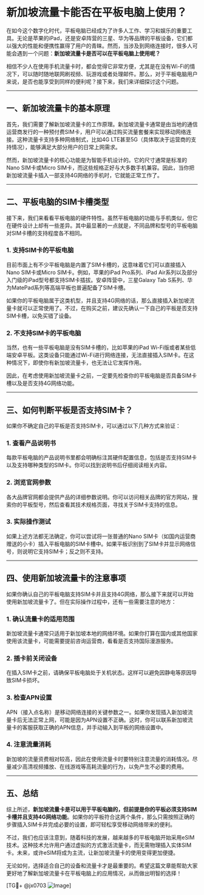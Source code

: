 # 新加坡流量卡能否在平板电脑上使用？

在如今这个数字化时代，平板电脑已经成为了许多人工作、学习和娱乐的重要工具。无论是苹果的iPad，还是安卓阵营的三星、华为等品牌的平板设备，它们都以强大的性能和便携性赢得了用户的青睐。然而，当涉及到网络连接时，很多人可能会遇到一个问题：**新加坡流量卡是否可以在平板电脑上使用呢？**

相信不少人在使用手机流量卡时，都会觉得它非常方便，尤其是在没有Wi-Fi的情况下，可以随时随地联网刷视频、玩游戏或者处理邮件。那么，对于平板电脑用户来说，是否也能享受到同样的便利呢？接下来，我们来详细探讨这个问题。

---

## 一、新加坡流量卡的基本原理

首先，我们需要了解新加坡流量卡的工作原理。新加坡流量卡通常是由当地的通信运营商发行的一种预付费SIM卡，用户可以通过购买流量套餐来实现移动网络连接。这种流量卡支持多种网络制式，比如4G LTE甚至5G（具体取决于运营商的支持情况），能够满足大部分用户的日常上网需求。

然而，新加坡流量卡的核心功能是为智能手机设计的。它的尺寸通常是标准的Nano SIM卡或Micro SIM卡，而这些规格正好与大多数手机兼容。因此，当你把新加坡流量卡插入一部支持4G网络的手机时，它就能正常工作了。

---

## 二、平板电脑的SIM卡槽类型

接下来，我们来看看平板电脑的硬件特性。虽然平板电脑的功能与手机类似，但它在硬件设计上却有一些差异。其中最显著的一点就是，不同品牌和型号的平板电脑对SIM卡槽的支持程度各不相同。

### 1. 支持SIM卡的平板电脑
目前市面上有不少平板电脑是内置了SIM卡槽的，这意味着它们可以直接插入Nano SIM卡或Micro SIM卡。例如，苹果的iPad Pro系列、iPad Air系列以及部分入门级的iPad型号都支持SIM卡插拔。安卓阵营中，三星Galaxy Tab S系列、华为MatePad系列等高端平板也普遍配备了SIM卡槽。

如果你的平板电脑属于这类机型，并且支持4G网络的话，那么直接插入新加坡流量卡就可以正常使用了。不过，在购买之前，建议先确认一下自己的平板是否支持SIM卡槽，以免买错了设备。

### 2. 不支持SIM卡的平板电脑
当然，也有一些平板电脑是没有SIM卡槽的，比如苹果的iPad Wi-Fi版或者某些低端安卓平板。这类设备只能通过Wi-Fi进行网络连接，无法直接插入SIM卡。在这种情况下，即使你有新加坡流量卡，也无法让它发挥作用。

因此，在考虑使用新加坡流量卡之前，一定要先检查你的平板电脑是否具备SIM卡槽以及是否支持4G网络功能。

---

## 三、如何判断平板是否支持SIM卡？

如果你不确定自己的平板是否支持SIM卡，可以通过以下几种方式来验证：

### 1. 查看产品说明书
每款平板电脑的产品说明书里都会明确标注其硬件配置信息，包括是否支持SIM卡以及支持哪种类型的SIM卡。你可以找到说明书后仔细阅读相关内容。

### 2. 浏览官网参数
各大品牌官网都会提供产品的详细参数说明。你可以访问相关品牌的官方网站，搜索你的平板型号，然后查看其技术规格页面，寻找关于SIM卡支持的信息。

### 3. 实际操作测试
如果上述方法都无法确定，你可以尝试将一张普通的Nano SIM卡（如国内运营商赠送的小卡）插入平板电脑的SIM卡槽中。如果平板识别到了SIM卡并显示网络信号，则说明它支持SIM卡；反之则不支持。

---

## 四、使用新加坡流量卡的注意事项

如果你确认自己的平板电脑支持SIM卡并且支持4G网络，那么接下来就可以开始使用新加坡流量卡了。但在实际操作过程中，还有一些需要注意的地方：

### 1. 确认流量卡的适用范围
新加坡流量卡通常只适用于新加坡本地的网络环境。如果你打算在国内或其他国家使用该流量卡，可能需要提前咨询运营商，看看是否支持国际漫游服务。

### 2. 插卡前关闭设备
在插入SIM卡之前，请确保平板电脑处于关机状态。这样可以避免因静电等原因导致SIM卡损坏。

### 3. 检查APN设置
APN（接入点名称）是移动网络连接的关键参数之一。如果你发现插入新加坡流量卡后无法正常上网，可能是因为APN设置不正确。这时，你可以联系新加坡流量卡的客服获取正确的APN信息，并手动输入到平板的网络设置中。

### 4. 注意流量消耗
新加坡的流量资费相对较高，因此在使用流量卡时要特别注意流量的消耗情况。尽量减少高清视频播放、在线游戏等高耗流量的行为，以免产生不必要的费用。

---

## 五、总结

综上所述，**新加坡流量卡是可以用于平板电脑的，但前提是你的平板必须支持SIM卡槽并且支持4G网络功能**。如果你的平板符合这两个条件，那么只需按照正确的步骤插入SIM卡并完成必要的设置，即可轻松享受移动网络带来的便利。

不过，我们也应该注意到，随着科技的发展，越来越多的平板电脑开始采用eSIM技术。这种技术允许用户通过虚拟的方式激活流量卡，而无需物理插入实体SIM卡。未来，或许eSIM将成为主流，让新加坡流量卡的使用变得更加便捷。

无论如何，选择适合自己的设备和流量卡才是最重要的。希望这篇文章能帮助大家更好地了解新加坡流量卡在平板电脑上的应用情况，从而做出明智的选择！

[TG💪+ @jx0703 ![Image](https://github.com/user-attachments/assets/dbca1d08-cadb-493c-b0ec-ad6f7a83f270)]